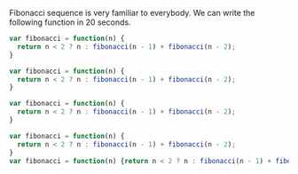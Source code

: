 
Fibonacci sequence is very familiar to everybody. We can write the following function in 20 seconds.

```js
var fibonacci = function(n) {
  return n < 2 ? n : fibonacci(n - 1) + fibonacci(n - 2);
}
```


```js
var fibonacci = function(n) {
  return n < 2 ? n : fibonacci(n - 1) + fibonacci(n - 2);
}
```

```js
var fibonacci = function(n) {
  return n < 2 ? n : fibonacci(n - 1) + fibonacci(n - 2);
}
```

```js
var fibonacci = function(n) {
  return n < 2 ? n : fibonacci(n - 1) + fibonacci(n - 2);
}
var fibonacci = function(n) {return n < 2 ? n : fibonacci(n - 1) + fibonacci(n - 2);}
```


